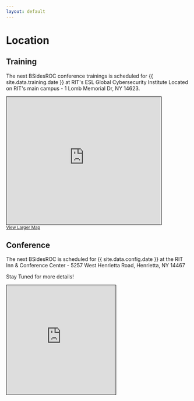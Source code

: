 ```yaml
---
layout: default
---
```

# Location

## Training
The next BSidesROC conference trainings is scheduled for {{ site.data.training.date }} at RIT's ESL Global Cybersecurity Institute Located on RIT's main campus - 1 Lomb Memorial Dr, NY 14623.

<iframe class="w-100 mr-3" width="425" height="350" frameborder="0" scrolling="no" marginheight="0" marginwidth="0" src="https://www.openstreetmap.org/export/embed.html?bbox=-77.68234670162202%2C43.082886393482376%2C-77.67880618572237%2C43.08449078950584&amp;layer=mapnik" style="border: 1px solid black"></iframe><br/><small><a href="https://www.openstreetmap.org/#map=19/43.08369/-77.68058">View Larger Map</a></small>


## Conference
The next BSidesROC is scheduled for {{ site.data.config.date }} at the RIT Inn & Conference Center -  5257 West Henrietta Road, Henrietta, NY 14467

Stay Tuned for more details!

<iframe class="w-100 mr-3" width="300" height="300" frameborder="0" scrolling="no" marginheight="0" marginwidth="0" src="https://www.openstreetmap.org/export/embed.html?bbox=-77.6611089706421%2C43.047786823660225%2C-77.65756845474245%2C43.04952934304319&amp;layer=mapnik" style="border: 1px solid black"></iframe>
